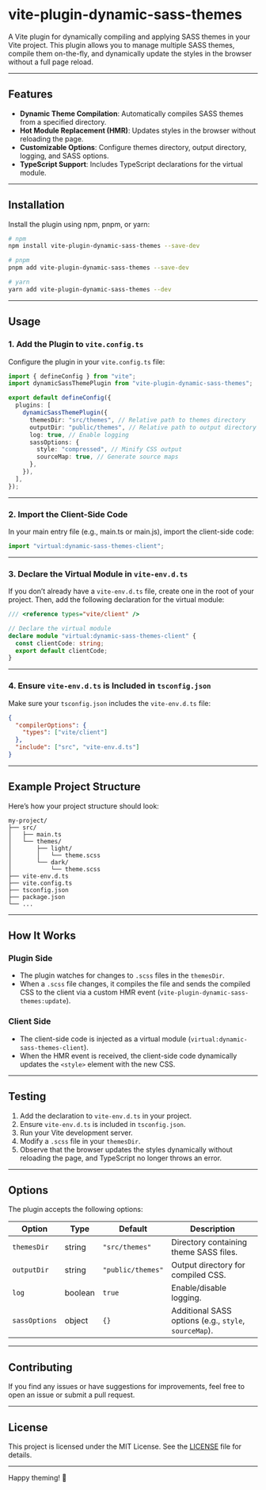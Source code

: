 # vite-plugin-dynamic-sass-themes

A Vite plugin for dynamically compiling and applying SASS themes in your Vite project. This plugin allows you to manage multiple SASS themes, compile them on-the-fly, and dynamically update the styles in the browser without a full page reload.

---

## Features

- **Dynamic Theme Compilation**: Automatically compiles SASS themes from a specified directory.
- **Hot Module Replacement (HMR)**: Updates styles in the browser without reloading the page.
- **Customizable Options**: Configure themes directory, output directory, logging, and SASS options.
- **TypeScript Support**: Includes TypeScript declarations for the virtual module.

---

## Installation

Install the plugin using npm, pnpm, or yarn:

```bash
# npm
npm install vite-plugin-dynamic-sass-themes --save-dev

# pnpm
pnpm add vite-plugin-dynamic-sass-themes --save-dev

# yarn
yarn add vite-plugin-dynamic-sass-themes --dev

```

---

## Usage

### 1. Add the Plugin to `vite.config.ts`

Configure the plugin in your `vite.config.ts` file:

```typescript
import { defineConfig } from "vite";
import dynamicSassThemePlugin from "vite-plugin-dynamic-sass-themes";

export default defineConfig({
  plugins: [
    dynamicSassThemePlugin({
      themesDir: "src/themes", // Relative path to themes directory
      outputDir: "public/themes", // Relative path to output directory
      log: true, // Enable logging
      sassOptions: {
        style: "compressed", // Minify CSS output
        sourceMap: true, // Generate source maps
      },
    }),
  ],
});
```

---

### 2. Import the Client-Side Code

In your main entry file (e.g., main.ts or main.js), import the client-side code:

```typescript
import "virtual:dynamic-sass-themes-client";
```

---

### 3. Declare the Virtual Module in `vite-env.d.ts`

If you don’t already have a `vite-env.d.ts` file, create one in the root of your project. Then, add the following declaration for the virtual module:

```typescript
/// <reference types="vite/client" />

// Declare the virtual module
declare module "virtual:dynamic-sass-themes-client" {
  const clientCode: string;
  export default clientCode;
}
```

---

### 4. Ensure `vite-env.d.ts` is Included in `tsconfig.json`

Make sure your `tsconfig.json` includes the `vite-env.d.ts` file:

```json
{
  "compilerOptions": {
    "types": ["vite/client"]
  },
  "include": ["src", "vite-env.d.ts"]
}
```

---

## Example Project Structure

Here’s how your project structure should look:

```
my-project/
├── src/
│   ├── main.ts
│   └── themes/
│       ├── light/
│       │   └── theme.scss
│       └── dark/
│           └── theme.scss
├── vite-env.d.ts
├── vite.config.ts
├── tsconfig.json
├── package.json
└── ...
```

---

## How It Works

### Plugin Side

- The plugin watches for changes to `.scss` files in the `themesDir`.
- When a `.scss` file changes, it compiles the file and sends the compiled CSS to the client via a custom HMR event (`vite-plugin-dynamic-sass-themes:update`).

### Client Side

- The client-side code is injected as a virtual module (`virtual:dynamic-sass-themes-client`).
- When the HMR event is received, the client-side code dynamically updates the `<style>` element with the new CSS.

---

## Testing

1. Add the declaration to `vite-env.d.ts` in your project.
2. Ensure `vite-env.d.ts` is included in `tsconfig.json`.
3. Run your Vite development server.
4. Modify a `.scss` file in your `themesDir`.
5. Observe that the browser updates the styles dynamically without reloading the page, and TypeScript no longer throws an error.

---

## Options

The plugin accepts the following options:

| Option        | Type    | Default           | Description                                           |
| ------------- | ------- | ----------------- | ----------------------------------------------------- |
| `themesDir`   | string  | `"src/themes"`    | Directory containing theme SASS files.                |
| `outputDir`   | string  | `"public/themes"` | Output directory for compiled CSS.                    |
| `log`         | boolean | `true`            | Enable/disable logging.                               |
| `sassOptions` | object  | `{}`              | Additional SASS options (e.g., `style`, `sourceMap`). |

---

## Contributing

If you find any issues or have suggestions for improvements, feel free to open an issue or submit a pull request.

---

## License

This project is licensed under the MIT License. See the [LICENSE](LICENSE) file for details.

---

Happy theming! 🎨
